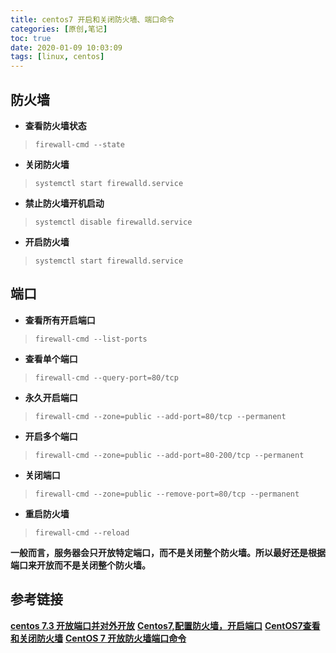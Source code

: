 ```yaml
---
title: centos7 开启和关闭防火墙、端口命令
categories: [原创,笔记]
toc: true
date: 2020-01-09 10:03:09
tags: [linux, centos]
---
```

## 防火墙
* **查看防火墙状态**
> `firewall-cmd --state`
<!--more-->
* **关闭防火墙**
> `systemctl start firewalld.service`
* **禁止防火墙开机启动**
> `systemctl disable firewalld.service`
* **开启防火墙**
> `systemctl start firewalld.service`

## 端口
* **查看所有开启端口**
> `firewall-cmd --list-ports`
* **查看单个端口**
> `firewall-cmd --query-port=80/tcp`
* **永久开启端口**
> `firewall-cmd --zone=public --add-port=80/tcp --permanent`
* **开启多个端口**
> `firewall-cmd --zone=public --add-port=80-200/tcp --permanent`

* **关闭端口**
> `firewall-cmd --zone=public --remove-port=80/tcp --permanent`
* **重启防火墙**
> `firewall-cmd --reload`


**一般而言，服务器会只开放特定端口，而不是关闭整个防火墙。所以最好还是根据端口来开放而不是关闭整个防火墙。**

## 参考链接
[**centos 7.3 开放端口并对外开放**](https://blog.csdn.net/qq_24232123/article/details/79781527)
[**Centos7,配置防火墙，开启端口**](https://blog.csdn.net/duzhanxiaosa/article/details/78890277)
[**CentOS7查看和关闭防火墙**](https://blog.csdn.net/ytangdigl/article/details/79796961)
[**CentOS 7 开放防火墙端口命令**](https://blog.csdn.net/achang21/article/details/52538049)